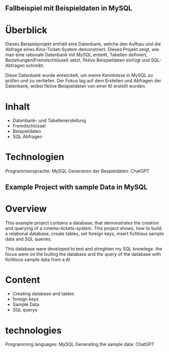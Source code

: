 ## **Fallbeispiel mit Beispieldaten in MySQL**

# **Überblick**
Dieses Beispielprojekt enthält eine Datenbank, welche den Aufbau und die Abfrage eines Kino-Ticket-System demonstriert. Dieses Projekt zeigt,
wie man eine rationale Datenbank mit MySQL erstellt, Tabellen definiert, Beziehungen(Fremdschlüssel) setzt, fiktive Beispieldaten einfügt und
SQL-Abfragen schreibt.

Diese Datenbank wurde entwickelt, um meine Kenntnisse in MySQL zu prüfen und zu vertiefen. Der Fokus lag auf dem Erstellen und Abfragen
der Datenbank, wobei fiktive Beispieldaten von einer KI erstellt wurden. 

# **Inhalt** 
- Datenbank- und Tabellenerstellung
- Fremdschlüssel
- Beispieldaten
- SQL Abfragen

# **Technologien**
Programmiersprache: MySQL
Generieren der Bespieldaten: ChatGPT

## **Example Project with sample Data in MySQL** ##

# **Overview**
This example project contains a database, that demonstrates the creation and querying of a cinema-tickets-system. This project shows,
how to build a relational database, create tables, set foreign keys, insert fictitious sample data and SQL queries.

This database were developed to test and streghten my SQL knowlege. the focus were on the builing the database and the query of the database
with fictitious sample data from a AI

# **Content**
- Creating database and tables
- foreign keys
- Sample Data
- SQL querys

# **technologies**
Programming languages: MySQL
Generating the sample data: ChatGPT

